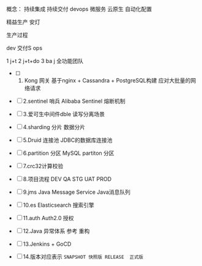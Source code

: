 
概念：
    持续集成
    持续交付
    devops
    微服务
    云原生
    自动化配置

精益生产
    安灯

生产过程

dev
交付S
ops

1 j+t
2 j+t+do
3 ba j
全功能团队


- [ ] 1. Kong 网关 
    基于nginx + Cassandra + PostgreSQL构建
    应对大批量的网络请求

- [ ] 2.sentinel 哨兵
    Alibaba Sentinel 熔断机制 

- [ ] 3.爱可生中间件dble
    读写分离场景

- [ ] 4.sharding 分片
    数据分片

- [ ] 5.Druid 连接池
    JDBC的数据库连接池

- [ ] 6.partition 分区
    MySQL partiton 分区

- [ ] 7.crc32计算校验

- [ ] 8.项目流程
    DEV QA STG UAT PROD

- [ ] 9.jms
    Java Message Service Java消息队列

- [ ] 10.es
    Elasticsearch 搜索引擎

- [ ] 11.auth
    Auth2.0 授权

- [ ] 12.Java 异常体系
    参考 重构 

- [ ] 13.Jenkins + GoCD

- [ ] 14.版本对应表示
        ```
        SNAPSHOT 快照版
        RELEASE  正式版
        ```
